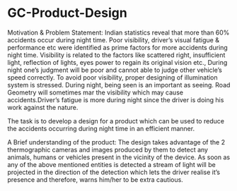 # GC-Product-Design
Motivation & Problem Statement:
Indian statistics reveal that more than 60% accidents occur during night time. Poor visibility, driver’s visual fatigue & performance etc were identified as prime factors for more accidents during night time. Visibility is related to the factors like scattered right, insufficient light, reflection of lights, eyes power to regain its original vision etc., During night one’s judgment
will be poor and cannot able to judge other vehicle’s speed correctly. To avoid poor visibility, proper designing of illumination system is stressed. During night, being seen is an important as seeing. Road Geometry will sometimes mar the visibility which may cause accidents.Driver’s fatigue is more during night since the driver is doing his work against the nature.

The task is to develop a design for a product which can be used to reduce the accidents occurring during night time in an efficient manner.

A Brief understanding of the product:
The design takes advantage of the 2 thermographic cameras and images produced by them to detect any animals, humans or vehicles present in the vicinity of the device. As soon as any of the above mentioned entities is detected a stream of light will be projected in the direction of the detection which lets the driver realise it’s presence and therefore, warns him/her to be extra cautious.
